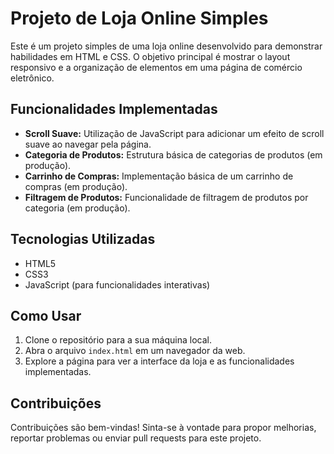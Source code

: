 # Projeto de Loja Online Simples

Este é um projeto simples de uma loja online desenvolvido para demonstrar habilidades em HTML e CSS. O objetivo principal é mostrar o layout responsivo e a organização de elementos em uma página de comércio eletrônico.

## Funcionalidades Implementadas

- **Scroll Suave:** Utilização de JavaScript para adicionar um efeito de scroll suave ao navegar pela página.
- **Categoria de Produtos:** Estrutura básica de categorias de produtos (em produção).
- **Carrinho de Compras:** Implementação básica de um carrinho de compras (em produção).
- **Filtragem de Produtos:** Funcionalidade de filtragem de produtos por categoria (em produção).

## Tecnologias Utilizadas

- HTML5
- CSS3
- JavaScript (para funcionalidades interativas)

## Como Usar

1. Clone o repositório para a sua máquina local.
2. Abra o arquivo `index.html` em um navegador da web.
3. Explore a página para ver a interface da loja e as funcionalidades implementadas.

## Contribuições

Contribuições são bem-vindas! Sinta-se à vontade para propor melhorias, reportar problemas ou enviar pull requests para este projeto.
